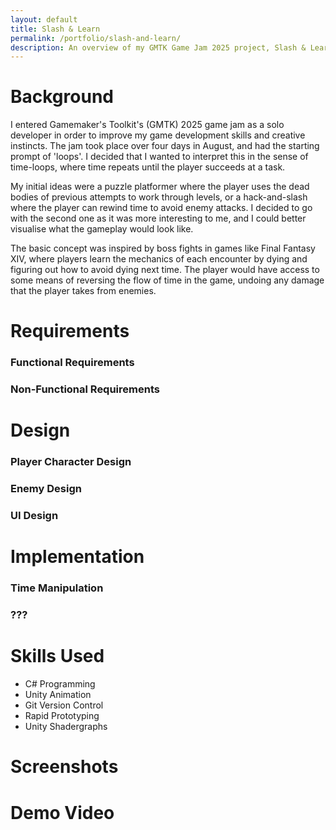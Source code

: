 ```yaml
---
layout: default
title: Slash & Learn
permalink: /portfolio/slash-and-learn/
description: An overview of my GMTK Game Jam 2025 project, Slash & Learn!
---
```


# Background
I entered Gamemaker's Toolkit's (GMTK) 2025 game jam as a solo developer in order to improve my game development skills and creative instincts. The jam took place over four days in August, and had the starting prompt of 'loops'. I decided that I wanted to interpret this in the sense of time-loops, where time repeats until the player succeeds at a task.

My initial ideas were a puzzle platformer where the player uses the dead bodies of previous attempts to work through levels, or a hack-and-slash where the player can rewind time to avoid enemy attacks. I decided to go with the second one as it was more interesting to me, and I could better visualise what the gameplay would look like.

The basic concept was inspired by boss fights in games like Final Fantasy XIV, where players learn the mechanics of each encounter by dying and figuring out how to avoid dying next time. The player would have access to some means of reversing the flow of time in the game, undoing any damage that the player takes from enemies.

# Requirements
### Functional Requirements
### Non-Functional Requirements

# Design

### Player Character Design

### Enemy Design

### UI Design

# Implementation

### Time Manipulation

### ???

# Skills Used
- C# Programming
- Unity Animation
- Git Version Control
- Rapid Prototyping
- Unity Shadergraphs

# Screenshots

# Demo Video